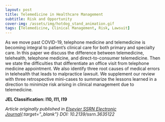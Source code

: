 ```yaml
---
layout: post
title: Telemedicine in Healthcare Management
subtitle: Risk and Opportunity
cover-img: /assets/img/hotdog_stand_animation.gif
tags: [Telemedicine, Clinical Management, Risk, Lawsuit]
---
```


As we move past COVID-19, telephone medicine and telemedicine is becoming integral to patient’s clinical care for both primary and specialty care. In this paper we discuss the difference between telemedicine, telehealth, telephone medicine, and direct-to-consumer telemedicine. Then we state the difficulties that differentiate an office visit from telephone medicine appointment. We also identify three root causes of medical errors in telehealth that leads to malpractice lawsuit. We supplement our review with three retrospective mini-cases to summarize the lessons learned in a direction to minimize risk arising in clinical management due to telemedicine.

**JEL Classification: I10, I11, I19**


*Article originally published in [Elsevier SSRN Electronic Journal](https://papers.ssrn.com/sol3/papers.cfm?abstract_id=3635122){:target="_blank"} DOI: 10.2139/ssrn.3635122*
